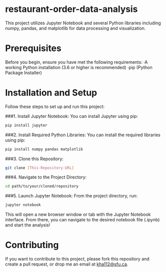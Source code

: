 # restaurant-order-data-analysis
This project utilizes Jupyter Notebook and several Python libraries including numpy, pandas, and matplotlib for data processing and visualization.

# Prerequisites
Before you begin, ensure you have met the following requirements:
·A working Python installation (3.6 or higher is recommended)
·pip (Python Package Installer)

# Installation and Setup
Follow these steps to set up and run this project:

###1. Install Jupyter Notebook:
You can install Jupyter using pip:
```bash
pip install jupyter
```

###2. Install Required Python Libraries:
You can install the required libraries using pip:
```bash
pip install numpy pandas matplotlib
```

###3. Clone this Repository:
```bash
git clone [This-Repository-URL]
```

###4. Navigate to the Project Directory:
```bash
cd path/to/your/cloned/repository
```

###5. Launch Jupyter Notebook:
From the project directory, run:
```bash
jupyter notebook
```
This will open a new browser window or tab with the Jupyter Notebook interface. From there, you can navigate to the desired notebook file (.ipynb) and start the analysis!

# Contributing
If you want to contribute to this project, please fork this repository and create a pull request, or drop me an email at kha112@sfu.ca.
